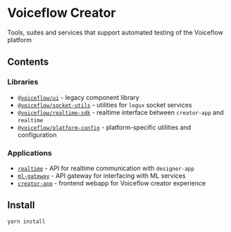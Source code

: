 # Voiceflow Creator

Tools, suites and services that support automated testing of the Voiceflow platform

## Contents

### Libraries

- [`@voiceflow/ui`](./libs/ui/README.md) - legacy component library
- [`@voiceflow/socket-utils`](./libs/socket-utils/README.md) - utilities for `logux` socket services
- [`@voiceflow/realtime-sdk`](./libs/realtime-sdk/README.md) - realtime interface between `creator-app` and `realtime`
- [`@voiceflow/platform-config`](./libs/platform-config/README.md) - platform-specific utilities and configuration

### Applications

- [`realtime`](./apps/realtime/README.md) - API for realtime communication with `designer-app`
- [`ml-gateway`](./apps/ml-gateway/README.md) - API gateway for interfacing with ML services
- [`creator-app`](./apps/creator-app/README.md) - frontend webapp for Voiceflow creator experience

## Install

```sh
yarn install
```
